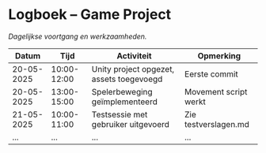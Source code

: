 # Logboek – Game Project

_Dagelijkse voortgang en werkzaamheden._

| Datum      | Tijd        | Activiteit                               | Opmerking             |
| ---------- | ----------- | ---------------------------------------- | --------------------- |
| 20-05-2025 | 10:00-12:00 | Unity project opgezet, assets toegevoegd | Eerste commit         |
| 20-05-2025 | 13:00-15:00 | Spelerbeweging geïmplementeerd           | Movement script werkt |
| 21-05-2025 | 10:00-11:00 | Testsessie met gebruiker uitgevoerd      | Zie testverslagen.md  |
| ...        | ...         | ...                                      | ...                   |

